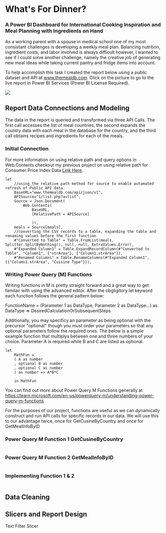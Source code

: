 # What's For Dinner?
### A Power BI Dashboard for International Cooking Inspiration and Meal Planning with Ingredients on Hand

As a working parent with a spouse in medical school one of my most consistant challenges is developing a weekly meal plan. Balancing nutrition, ingredient costs, and labor involved is always difficult however, I wanted to see if I could solve another challenge, namely the creative job of generating new meal ideas while taking current pantry and fridge items into account. 

To help accomplish this task I created the report below using a public dataset and API at www.themealdb.com. Click on the picture to go to the live report in Power BI Services (Power BI License Required).

[<img src="https://github.com/MattResner/Whats-For-Dinner/assets/123479836/14755883-3dba-48f7-937d-62b1af19e619">](https://app.powerbi.com/reportEmbed?reportId=707a53e4-cc09-4a2b-9776-f4383cfb8a68&autoAuth=true&ctid=464e15ea-9493-4708-95c2-66f24b51aef9)


## Report Data Connections and Modeling

The data in the report is queried and transformed via three API Calls. The first call accesses the list of meal countries, the second expands the country data with each meal in the database for the country, and the third call obtains recipes and ingredients for each of the meals. 

### Initial Connection

For more information on using relative path and query options in Web.Contents checkout my previous project on using relative path for Consumer Price Index Data [Link Here](https://github.com/MattResner/Power-BI-Relative-Path/tree/main).

```'*.PowerQuery'
let
    //using the relative path method for source to enable automated refresh of Public API data.
    BaseURL="www.themealdb.com/api/json/v1",
    APISource="1/list.php?a=list",
    Source = Json.Document(
        Web.Contents(
            BaseURL,
            [RelativePath = APISource] 
            
            )),
    meals = Source[meals],
    //converting the CSV records to a table, expanding the table and renaming values before the first function
    #"Converted to Table" = Table.FromList(meals, Splitter.SplitByNothing(), null, null, ExtraValues.Error), 
    #"Expanded Column1" = Table.ExpandRecordColumn(#"Converted to Table", "Column1", {"strArea"}, {"Column1.strArea"}),
    #"Renamed Columns" = Table.RenameColumns(#"Expanded Column1",{{"Column1.strArea", "Cuisine Type"}}),
```
### Writing Power Query (M) Functions

Writing functions in M is pretty straight forward and a great way to get familair with using the advanced editor. After the obgligitory let keyword each function follows the general pattern below:

FunctionName = (Parameter 1 as DataType, Parameter 2 as DataType...) as DataType => DesiredCalculationOrSubsequentSteps

Additionally, you may specificy an parameter as being optional with the precursor "optional" though you must order your parameters so that any optional parameters follow the required ones. The below is a simple example function that multiplys between one and three numbers of your choice. Parameter A is required while B and C are listed as optional. 

```
let
    MathFun =
    ( A as number
    , optional B as number
    , optional C as number
    ) as number => A*B*C
    
    in MathFun
```
You can find out more about Power Query M Functions generally at https://learn.microsoft.com/en-us/powerquery-m/understanding-power-query-m-functions

For the purposes of our project, functions are useful as we can dynamically construct and run API calls for specific records in our data. We will use this to our advantage twice, once for GetCusineByCountry and once for GetMealInfoByID

### Power Query M Function 1 GetCusineByCountry
```

```
### Power Query M Function 2 GetMealInfoByID
```

```
### Implementing Function 1 & 2
```

```
## Data Cleaning

## Slicers and Report Design

Text Filter Slicer 
